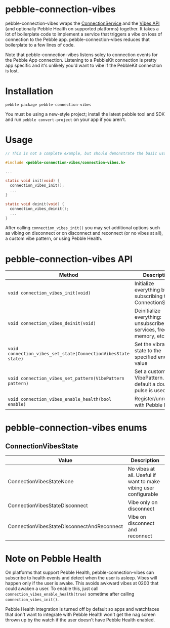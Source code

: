 # pebble-connection-vibes

pebble-connection-vibes wraps the [ConnectionService](https://developer.pebble.com/docs/c/Foundation/Event_Service/ConnectionService/) and the [Vibes API](https://developer.pebble.com/docs/c/User_Interface/Vibes/) (and optionally Pebble Health on supported platforms) together. It takes a lot of boilerplate code to implement a service that triggers a vibe on loss of connection to the Pebble app. pebble-connection-vibes reduces that boilerplate to a few lines of code.

Note that pebble-connection-vibes listens soley to connection events for the Pebble App connection.  Listening to a PebbleKit connection is pretty app specific and it's unlikely you'd want to vibe if the PebbleKit connection is lost.

# Installation

```
pebble package pebble-connection-vibes
```

You must be using a new-style project; install the latest pebble tool and SDK and run `pebble convert-project` on your app if you aren't.

# Usage

```c
// This is not a complete example, but should demonstrate the basic usage

#include <pebble-connection-vibes/connection-vibes.h>

...

static void init(void) {
  connection_vibes_init();
  ...
}

static void deinit(void) {
  connection_vibes_deinit();
  ...
}
```

After calling `connection_vibes_init()` you may set additional options such as vibing on disconnect or on disconnect and reconnect (or no vibes at all), a custom vibe pattern, or using Pebble Health.

# pebble-connection-vibes API

| Method | Description |
|--------|---------|
| `void connection_vibes_init(void)` | Initialize everything by subscribing to the ConnectionService |
| `void connection_vibes_deinit(void)` | Deinitialize everything: unsubscribe from services, free memory, etc. |
| `void connection_vibes_set_state(ConnectionVibesState state)` | Set the vibration state to the specified enum value |
| `void connection_vibes_set_pattern(VibePattern pattern)` | Set a custom VibePattern. By default a double pulse is used |
| `void connection_vibes_enable_health(bool enable)` | Register/unregister with Pebble Health |

# pebble-connection-vibes enums

## ConnectionVibesState

| Value | Description |
|--------|---------|
| ConnectionVibesStateNone | No vibes at all. Useful if want to make vibing user configurable |
| ConnectionVibesStateDisconnect | Vibe only on disconnect |
| ConnectionVibesStateDisconnectAndReconnect | Vibe on disconnect and reconnect |

# Note on Pebble Health

On platforms that support Pebble Health, pebble-connection-vibes can subscribe to health events and detect when the user is asleep. Vibes will happen only if the user is awake. This avoids awkward vibes at 0200 that could awaken a user. To enable this, just call `connection_vibes_enable_health(true)` sometime after calling `connection_vibes_init()`.

Pebble Health integration is turned off by default so apps and watchfaces that don't want to integrate with Pebble Health won't get the nag screen thrown up by the watch if the user doesn't have Pebble Health enabled.
